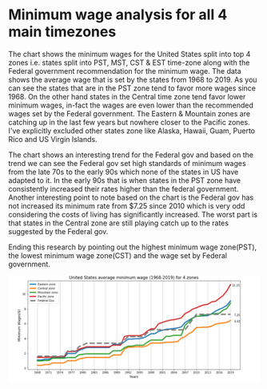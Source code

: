 # Minimum wage analysis for all 4 main timezones



The chart shows the minimum wages for the United States split into top 4 zones i.e. states split into PST, MST, CST & EST time-zone along with the Federal government recommendation for the minimum wage. The data shows the average wage that is set by the states from 1968 to 2019. As you can see the states that are in the PST zone tend to favor more wages since 1968. On the other hand states in the Central time zone tend favor lower minimum wages, in-fact the wages are even lower than the recommended wages set by the Federal government. The Eastern & Mountain zones are catching up in the last few years but nowhere closer to the Pacific zones. I've explicitly excluded other states zone like Alaska, Hawaii, Guam, Puerto Rico and US Virgin Islands. 

The chart shows an interesting trend for the Federal gov and based on the trend we can see the Federal gov set high standards of minimum wages from the late 70s to the early 90s which none of the states in US have adapted to it. In the early 90s that is when states in the PST zone have consistently increased their rates higher than the federal government. Another interesting point to note based on the chart is the Federal gov has not increased its minimum rate from $7.25 since 2010 which is very odd considering the costs of living has significantly increased. The worst part is that states in the Central zone are still playing catch up to the rates suggested by the Federal gov. 

Ending this research by pointing out the highest minimum wage zone(PST), the lowest minimum wage zone(CST) and the wage set by Federal government.

![alt text](https://github.com/clatonhendricks/Jup-MinWage/blob/master/MinimumWages.png)

